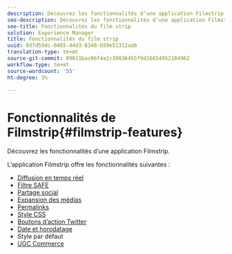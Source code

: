 ```yaml
---
description: Découvrez les fonctionnalités d’une application Filmstrip.
seo-description: Découvrez les fonctionnalités d’une application Filmstrip.
seo-title: Fonctionnalités du film strip
solution: Experience Manager
title: Fonctionnalités du film strip
uuid: 0d7d59dc-0465-44d3-8348-b59e51312aab
translation-type: tm+mt
source-git-commit: 09011bac06f4a1c39836455f9d16654952184962
workflow-type: tm+mt
source-wordcount: '55'
ht-degree: 3%

---
```



# Fonctionnalités de Filmstrip{#filmstrip-features}

Découvrez les fonctionnalités d’une application Filmstrip.

L’application Filmstrip offre les fonctionnalités suivantes :

* [Diffusion en temps réel](/help/using/c-features-livefyre/c-content-behavior-features/c-content-behavior-features.md#section_emd_syl_d1b)
* [Filtre SAFE](/help/using/c-features-livefyre/c-about-moderation/c-moderation.md#c_moderation)
* [Partage social](/help/using/c-features-livefyre/c-social-sharing/c-social-sharing.md#c_social_sharing)
* [Expansion des médias](/help/using/c-features-livefyre/c-enagement-features.md#section_pmq_ycm_d1b)
* [Permalinks](/help/using/c-features-livefyre/c-content-collection-tags/c-permalinks.md#c_permalinks)
* [Style CSS](/help/using/c-features-livefyre/c-styling-features/c-css-styling-branding.md#c_css_styling_branding)
* [Boutons d’action Twitter](/help/using/c-features-livefyre/c-enagement-features.md#section_uzm_ldm_d1b)
* [Date et horodatage](/help/using/c-features-livefyre/c-styling-features/c-date-and-timestamp.md#c_date_and_timestamp)
* Style par défaut
* [UGC Commerce](/help/using/c-features-livefyre/c-ugc-commerce.md#c_ugc_commerce)

